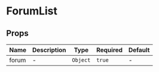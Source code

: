 # ForumList

## Props

<!-- @vuese:ForumList:props:start -->
|Name|Description|Type|Required|Default|
|---|---|---|---|---|
|forum|-|`Object`|`true`|-|

<!-- @vuese:ForumList:props:end -->


